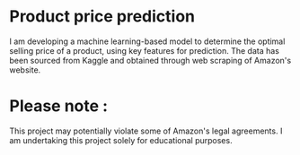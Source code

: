 # Product price prediction

I am developing a machine learning-based model to determine the optimal selling price of a product, using key features for prediction. The data has been sourced from Kaggle and obtained through web scraping of Amazon's website.
# Please note : #  
This project may potentially violate some of Amazon's legal agreements. I am undertaking this project solely for educational purposes.

